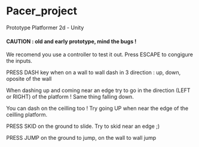 # Pacer_project
Prototype Platformer 2d - Unity

#### CAUTION : old and early prototype, mind the bugs !

We recomend you use a controller to test it out.
Press ESCAPE to congigure the inputs.

PRESS DASH key when on a wall to wall dash in 3 direction : up, down, oposite of the wall

  When dashing up and coming near an edge try to go in the direction (LEFT or RIGHT) of the platform ! Same thing falling down.
  
  You can dash on the ceilling too ! Try going UP when near the edge of the ceilling platform.
  
PRESS SKID on the ground to slide. Try to skid near an edge ;) 

PRESS JUMP on the ground to jump, on the wall to wall jump

